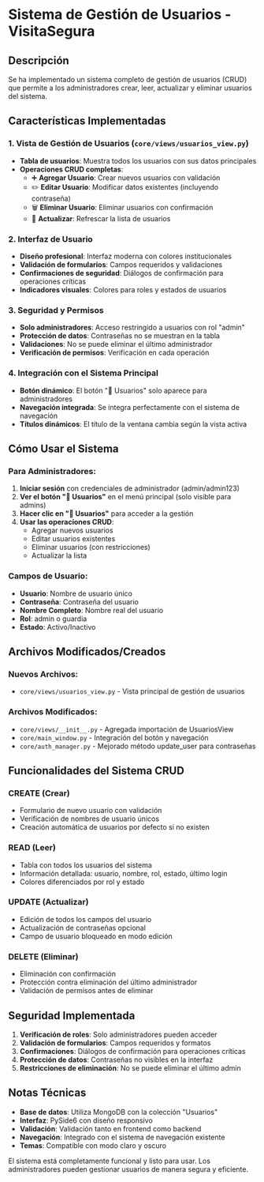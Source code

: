 # Sistema de Gestión de Usuarios - VisitaSegura

## Descripción
Se ha implementado un sistema completo de gestión de usuarios (CRUD) que permite a los administradores crear, leer, actualizar y eliminar usuarios del sistema.

## Características Implementadas

### 1. Vista de Gestión de Usuarios (`core/views/usuarios_view.py`)
- **Tabla de usuarios**: Muestra todos los usuarios con sus datos principales
- **Operaciones CRUD completas**:
  - ➕ **Agregar Usuario**: Crear nuevos usuarios con validación
  - ✏️ **Editar Usuario**: Modificar datos existentes (incluyendo contraseña)
  - 🗑️ **Eliminar Usuario**: Eliminar usuarios con confirmación
  - 🔄 **Actualizar**: Refrescar la lista de usuarios

### 2. Interfaz de Usuario
- **Diseño profesional**: Interfaz moderna con colores institucionales
- **Validación de formularios**: Campos requeridos y validaciones
- **Confirmaciones de seguridad**: Diálogos de confirmación para operaciones críticas
- **Indicadores visuales**: Colores para roles y estados de usuarios

### 3. Seguridad y Permisos
- **Solo administradores**: Acceso restringido a usuarios con rol "admin"
- **Protección de datos**: Contraseñas no se muestran en la tabla
- **Validaciones**: No se puede eliminar el último administrador
- **Verificación de permisos**: Verificación en cada operación

### 4. Integración con el Sistema Principal
- **Botón dinámico**: El botón "👥 Usuarios" solo aparece para administradores
- **Navegación integrada**: Se integra perfectamente con el sistema de navegación
- **Títulos dinámicos**: El título de la ventana cambia según la vista activa

## Cómo Usar el Sistema

### Para Administradores:
1. **Iniciar sesión** con credenciales de administrador (admin/admin123)
2. **Ver el botón "👥 Usuarios"** en el menú principal (solo visible para admins)
3. **Hacer clic en "👥 Usuarios"** para acceder a la gestión
4. **Usar las operaciones CRUD**:
   - Agregar nuevos usuarios
   - Editar usuarios existentes
   - Eliminar usuarios (con restricciones)
   - Actualizar la lista

### Campos de Usuario:
- **Usuario**: Nombre de usuario único
- **Contraseña**: Contraseña del usuario
- **Nombre Completo**: Nombre real del usuario
- **Rol**: admin o guardia
- **Estado**: Activo/Inactivo

## Archivos Modificados/Creados

### Nuevos Archivos:
- `core/views/usuarios_view.py` - Vista principal de gestión de usuarios

### Archivos Modificados:
- `core/views/__init__.py` - Agregada importación de UsuariosView
- `core/main_window.py` - Integración del botón y navegación
- `core/auth_manager.py` - Mejorado método update_user para contraseñas

## Funcionalidades del Sistema CRUD

### CREATE (Crear)
- Formulario de nuevo usuario con validación
- Verificación de nombres de usuario únicos
- Creación automática de usuarios por defecto si no existen

### READ (Leer)
- Tabla con todos los usuarios del sistema
- Información detallada: usuario, nombre, rol, estado, último login
- Colores diferenciados por rol y estado

### UPDATE (Actualizar)
- Edición de todos los campos del usuario
- Actualización de contraseñas opcional
- Campo de usuario bloqueado en modo edición

### DELETE (Eliminar)
- Eliminación con confirmación
- Protección contra eliminación del último administrador
- Validación de permisos antes de eliminar

## Seguridad Implementada

1. **Verificación de roles**: Solo administradores pueden acceder
2. **Validación de formularios**: Campos requeridos y formatos
3. **Confirmaciones**: Diálogos de confirmación para operaciones críticas
4. **Protección de datos**: Contraseñas no visibles en la interfaz
5. **Restricciones de eliminación**: No se puede eliminar el último admin

## Notas Técnicas

- **Base de datos**: Utiliza MongoDB con la colección "Usuarios"
- **Interfaz**: PySide6 con diseño responsivo
- **Validación**: Validación tanto en frontend como backend
- **Navegación**: Integrado con el sistema de navegación existente
- **Temas**: Compatible con modo claro y oscuro

El sistema está completamente funcional y listo para usar. Los administradores pueden gestionar usuarios de manera segura y eficiente.
